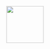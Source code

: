 <div id="header" align="center">
  <img src="[https://media.giphy.com/media/M9gbBd9nbDrOTu1Mqx/giphy.gif](https://giphy.com/stickers/god-dev-transparent-goddev-4wGylHPsHJ7tfVuXQQ)" width="100"/>
</div>
